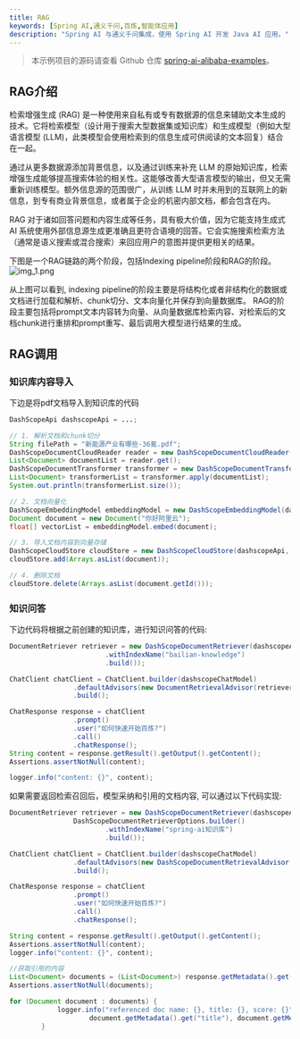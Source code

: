 ```yaml
---
title: RAG
keywords: [Spring AI,通义千问,百炼,智能体应用]
description: "Spring AI 与通义千问集成，使用 Spring AI 开发 Java AI 应用。"
---
```


> 本示例项目的源码请查看 Github 仓库 [spring-ai-alibaba-examples](https://github.com/springaialibaba/spring-ai-alibaba-examples/tree/main/spring-ai-alibaba-rag-example)。

## RAG介绍
检索增强生成 (RAG) 是一种使用来自私有或专有数据源的信息来辅助文本生成的技术。它将检索模型（设计用于搜索大型数据集或知识库）和生成模型（例如大型语言模型 (LLM)，此类模型会使用检索到的信息生成可供阅读的文本回复）结合在一起。

通过从更多数据源添加背景信息，以及通过训练来补充 LLM 的原始知识库，检索增强生成能够提高搜索体验的相关性。这能够改善大型语言模型的输出，但又无需重新训练模型。额外信息源的范围很广，从训练 LLM 时并未用到的互联网上的新信息，到专有商业背景信息，或者属于企业的机密内部文档，都会包含在内。

RAG 对于诸如回答问题和内容生成等任务，具有极大价值，因为它能支持生成式 AI 系统使用外部信息源生成更准确且更符合语境的回答。它会实施搜索检索方法（通常是语义搜索或混合搜索）来回应用户的意图并提供更相关的结果。

下图是一个RAG链路的两个阶段，包括Indexing pipeline阶段和RAG的阶段。
![img_1.png](/img/user/ai/tutorials/practices/rag_diagram.png)

从上图可以看到, indexing pipeline的阶段主要是将结构化或者非结构化的数据或文档进行加载和解析、chunk切分、文本向量化并保存到向量数据库。
RAG的阶段主要包括将prompt文本内容转为向量、从向量数据库检索内容、对检索后的文档chunk进行重排和prompt重写、最后调用大模型进行结果的生成。

## RAG调用

### 知识库内容导入
下边是将pdf文档导入到知识库的代码

```java
DashScopeApi dashscopeApi = ...;

// 1. 解析文档和chunk切分
String filePath = "新能源产业有哪些-36氪.pdf";
DashScopeDocumentCloudReader reader = new DashScopeDocumentCloudReader(filePath, dashscopeApi, null);
List<Document> documentList = reader.get();
DashScopeDocumentTransformer transformer = new DashScopeDocumentTransformer(dashscopeApi);
List<Document> transformerList = transformer.apply(documentList);
System.out.println(transformerList.size());

// 2. 文档向量化
DashScopeEmbeddingModel embeddingModel = new DashScopeEmbeddingModel(dashscopeApi);
Document document = new Document("你好阿里云");
float[] vectorList = embeddingModel.embed(document);

// 3. 导入文档内容到向量存储
DashScopeCloudStore cloudStore = new DashScopeCloudStore(dashscopeApi, new DashScopeStoreOptions("bailian-knowledge"));
cloudStore.add(Arrays.asList(document));

// 4. 删除文档
cloudStore.delete(Arrays.asList(document.getId()));
```

### 知识问答

下边代码将根据之前创建的知识库，进行知识问答的代码:
```java
DocumentRetriever retriever = new DashScopeDocumentRetriever(dashscopeApi, DashScopeDocumentRetrieverOptions.builder()
                        .withIndexName("bailian-knowledge")
                        .build());

ChatClient chatClient = ChatClient.builder(dashscopeChatModel)
                .defaultAdvisors(new DocumentRetrievalAdvisor(retriever))
                .build();

ChatResponse response = chatClient
                .prompt()
                .user("如何快速开始百炼?")
                .call()
                .chatResponse();
String content = response.getResult().getOutput().getContent();
Assertions.assertNotNull(content);

logger.info("content: {}", content);
```

如果需要返回检索召回后，模型采纳和引用的文档内容, 可以通过以下代码实现:
```java
DocumentRetriever retriever = new DashScopeDocumentRetriever(dashscopeApi,
                DashScopeDocumentRetrieverOptions.builder()
                        .withIndexName("spring-ai知识库")
                        .build());

ChatClient chatClient = ChatClient.builder(dashscopeChatModel)
                .defaultAdvisors(new DashScopeDocumentRetrievalAdvisor(retriever, true))
                .build();

ChatResponse response = chatClient
                .prompt()
                .user("如何快速开始百炼?")
                .call()
                .chatResponse();

String content = response.getResult().getOutput().getContent();
Assertions.assertNotNull(content);
logger.info("content: {}", content);

//获取引用的内容
List<Document> documents = (List<Document>) response.getMetadata().get(DashScopeDocumentRetrievalAdvisor.RETRIEVED_DOCUMENTS);
Assertions.assertNotNull(documents);

for (Document document : documents) {
            logger.info("referenced doc name: {}, title: {}, score: {}", document.getMetadata().get("doc_name"),
                    document.getMetadata().get("title"), document.getMetadata().get("_score"));
        }

```

